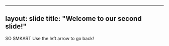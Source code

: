 
---
layout: slide
title: "Welcome to our second slide!"
---
SO SMKART
Use the left arrow to go back!

